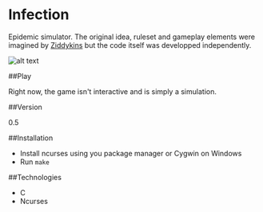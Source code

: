 Infection
=========

Epidemic simulator. The original idea, ruleset and gameplay elements were imagined by [Ziddykins](https://github.com/Ziddykins/Infect) but the code itself was developped independently.

![alt text](http://i.imgur.com/rJhKu9a.png?1 "A few weeks into the apocalypse")

##Play

Right now, the game isn't interactive and is simply a simulation.

##Version

0.5

##Installation

- Install ncurses using you package manager or Cygwin on Windows
- Run ```make```

##Technologies

* C
* Ncurses